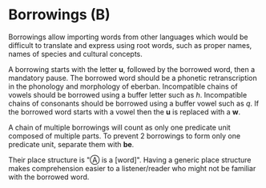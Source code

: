 # Borrowings (B)

Borrowings allow importing words from other languages which would be difficult
to translate and express using root words, such as proper names, names of
species and cultural concepts.

A borrowing starts with the letter **u**, followed by the borrowed word, then
a mandatory pause. The borrowed word should be a phonetic retranscription in
the phonology and morphology of eberban. Incompatible chains of vowels should be
borrowed using a buffer letter such as *h*. Incompatible chains of consonants
should be borrowed using a buffer vowel such as *q*. If the borrowed word starts
with a vowel then the **u** is replaced with a **w**.

A chain of multiple borrowings will count as only one predicate unit composed
of multiple parts. To prevent 2 borrowings to form only one predicate unit,
separate them with **be**.

Their place structure is "Ⓐ is a [word]". Having a generic place structure
makes comprehension easier to a listener/reader who might not be familiar with
the borrowed word.